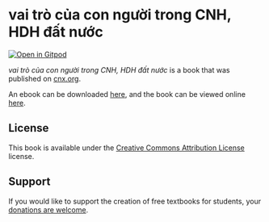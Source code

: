 # vai trò của con người trong CNH, HDH đất nước

[![Open in Gitpod](https://gitpod.io/button/open-in-gitpod.svg)](https://gitpod.io/from-referrer/)

_vai trò của con người trong CNH, HDH đất nước_ is a book that was published on [cnx.org](https://cnx.org/).

An ebook can be downloaded [here](https://github.com/cnx-user-books/cnxbook-vai-tro-cua-con-nguoi-trong-cnh-hdh-dat-nuoc/releases/latest), and the book can be viewed online [here](https://github.com/cnx-user-books/cnxbook-vai-tro-cua-con-nguoi-trong-cnh-hdh-dat-nuoc/releases/latest).

## License
This book is available under the [Creative Commons Attribution License](./LICENSE) license.

## Support
If you would like to support the creation of free textbooks for students, your [donations are welcome](https://riceconnect.rice.edu/donation/support-openstax-banner).
